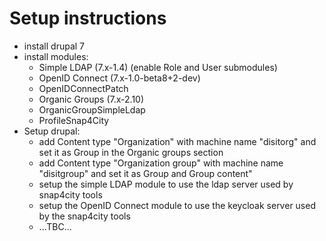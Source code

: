 # Setup instructions

* install drupal 7
* install modules:
  * Simple LDAP (7.x-1.4) (enable Role and User submodules)
  * OpenID Connect (7.x-1.0-beta8+2-dev)
  * OpenIDConnectPatch
  * Organic Groups (7.x-2.10)
  * OrganicGroupSimpleLdap
  * ProfileSnap4City
* Setup drupal:
  * add Content type "Organization" with machine name "disitorg" and set it as Group in the Organic groups section
  * add Content type "Organization group" with machine name "disitgroup" and set it as Group and Group content"
  * setup the simple LDAP module to use the ldap server used by snap4city tools
  * setup the OpenID Connect module to use the keycloak server used by the snap4city tools
  * ...TBC...
